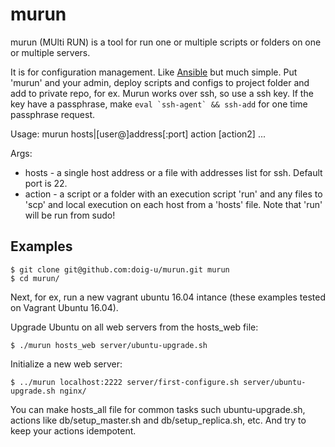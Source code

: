 # murun
murun (MUlti RUN) is a tool for run one or multiple scripts or folders on one or multiple servers.

It is for configuration management. Like [Ansible](https://www.ansible.com/) but much simple.
Put 'murun' and your admin, deploy scripts and configs to project folder and add to private repo, for ex.
Murun works over ssh, so use a ssh key. If the key have a passphrase, make ``eval `ssh-agent` && ssh-add`` for one time passphrase request.

Usage: murun hosts|[user@]address[:port] action [action2] ...

Args:
- hosts - a single host address or a file with addresses list for ssh. Default port is 22.
- action - a script or a folder with an execution script 'run' and any files to 'scp' and local execution on each host from a 'hosts' file. Note that 'run' will be run from sudo!

## Examples

```
$ git clone git@github.com:doig-u/murun.git murun
$ cd murun/
```

Next, for ex, run a new vagrant ubuntu 16.04 intance (these examples tested on Vagrant Ubuntu 16.04).

Upgrade Ubuntu on all web servers from the hosts_web file:

`$ ./murun hosts_web server/ubuntu-upgrade.sh`

Initialize a new web server:

`$ ../murun localhost:2222 server/first-configure.sh server/ubuntu-upgrade.sh nginx/`

You can make hosts_all file for common tasks such ubuntu-upgrade.sh, actions like db/setup_master.sh and db/setup_replica.sh, etc.
And try to keep your actions idempotent. 
